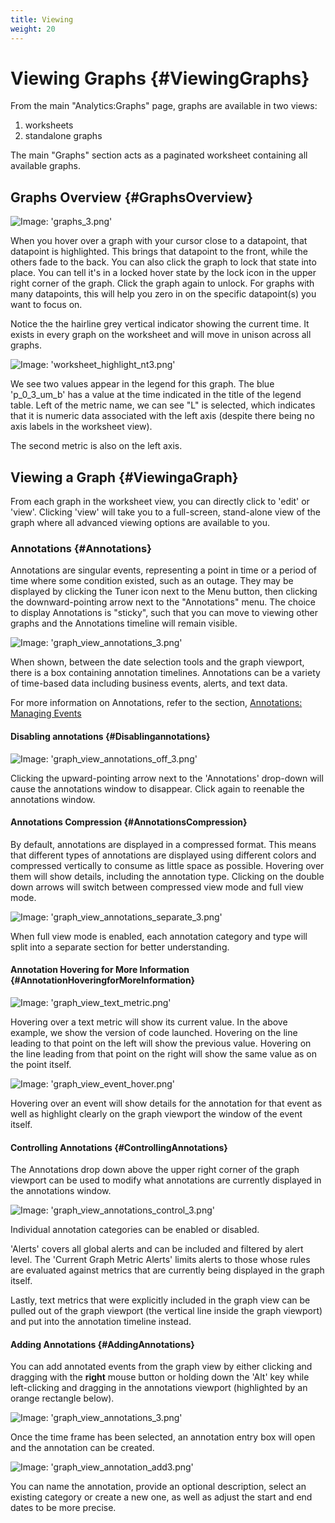 ```yaml
---
title: Viewing
weight: 20
---
```


# Viewing Graphs {#ViewingGraphs}

From the main "Analytics:Graphs" page, graphs are available in two views:

 1. worksheets
 2. standalone graphs

The main "Graphs" section acts as a paginated worksheet containing all available graphs.


## Graphs Overview {#GraphsOverview}

![Image: 'graphs_3.png'](/images/circonus/graphs_3.png)

When you hover over a graph with your cursor close to a datapoint, that datapoint is highlighted. This brings that datapoint to the front, while the others fade to the back. You can also click the graph to lock that state into place. You can tell it's in a locked hover state by the lock icon in the upper right corner of the graph. Click the graph again to unlock. For graphs with many datapoints, this will help you zero in on the specific datapoint(s) you want to focus on. 

Notice the the hairline grey vertical indicator showing the current time. It exists in every graph on the worksheet and will move in unison across all graphs.

![Image: 'worksheet_highlight_nt3.png'](/images/circonus/worksheet_highlight_nt3.png)

We see two values appear in the legend for this graph. The blue 'p\_0\_3\_um\_b' has a value at the time indicated in the title of the legend table.  Left of the metric name, we can see "L" is selected, which indicates that it is numeric data associated with the left axis (despite there being no axis labels in the worksheet view).

The second metric is also on the left axis.

## Viewing a Graph {#ViewingaGraph}

From each graph in the worksheet view, you can directly click to 'edit' or 'view'.  Clicking 'view' will take you to a full-screen, stand-alone view of the graph where all advanced viewing options are available to you.


### Annotations {#Annotations}

Annotations are singular events, representing a point in time or a period of time where some condition existed, such as an outage. They may be displayed by clicking the Tuner icon next to the Menu button, then clicking the downward-pointing arrow next to the "Annotations" menu. The choice to display Annotations is "sticky", such that you can move to viewing other graphs and the Annotations timeline will remain visible.

![Image: 'graph_view_annotations_3.png'](/images/circonus/graph_view_annotations_3.png)

When shown, between the date selection tools and the graph viewport, there is a box containing annotation timelines.  Annotations can be a variety of time-based data including business events, alerts, and text data.

For more information on Annotations, refer to the section, [Annotations: Managing Events](/circonus/visualizations/graphs/annotations/)


#### Disabling annotations {#Disablingannotations}

![Image: 'graph_view_annotations_off_3.png'](/images/circonus/graph_view_annotations_off_3.png)

Clicking the upward-pointing arrow next to the 'Annotations' drop-down will cause the annotations window to disappear.  Click again to reenable the annotations window.


#### Annotations Compression {#AnnotationsCompression}

By default, annotations are displayed in a compressed format.  This means that different types of annotations are displayed using different colors and compressed vertically to consume as little space as possible.  Hovering over them will show details, including the annotation type.  Clicking on the double down arrows will switch between compressed view mode and full view mode.

![Image: 'graph_view_annotations_separate_3.png'](/images/circonus/graph_view_annotations_separate_3.png)

When full view mode is enabled, each annotation category and type will split into a separate section for better understanding.


#### Annotation Hovering for More Information {#AnnotationHoveringforMoreInformation}

![Image: 'graph_view_text_metric.png'](/images/circonus/graph_view_text_metric.png)

Hovering over a text metric will show its current value.  In the above example, we show the version of code launched.  Hovering on the line leading to that point on the left will show the previous value.  Hovering on the line leading from that point on the right will show the same value as on the point itself.

![Image: 'graph_view_event_hover.png'](/images/circonus/graph_view_event_hover.png)

Hovering over an event will show details for the annotation for that event as well as highlight clearly on the graph viewport the window of the event itself.


#### Controlling Annotations {#ControllingAnnotations}

The Annotations drop down above the upper right corner of the graph viewport can be used to modify what annotations are currently displayed in the annotations window.

![Image: 'graph_view_annotations_control_3.png'](/images/circonus/graph_view_annotations_control_3.png)

Individual annotation categories can be enabled or disabled.

'Alerts' covers all global alerts and can be included and filtered by alert level. The 'Current Graph Metric Alerts' limits alerts to those whose rules are evaluated against metrics that are currently being displayed in the graph itself.

Lastly, text metrics that were explicitly included in the graph view can be pulled out of the graph viewport (the vertical line inside the graph viewport) and put into the annotation timeline instead.


#### Adding Annotations {#AddingAnnotations}

You can add annotated events from the graph view by either clicking and dragging with the **right** mouse button or holding down the 'Alt' key while left-clicking and dragging in the annotations viewport (highlighted by an orange rectangle below).

![Image: 'graph_view_annotations_3.png'](/images/circonus/graph_view_annotations_3.png)

Once the time frame has been selected, an annotation entry box will open and the annotation can be created.

![Image: 'graph_view_annotation_add3.png'](/images/circonus/graph_view_annotation_add3.png)

You can name the annotation, provide an optional description, select an existing category or create a new one, as well as adjust the start and end dates to be more precise.
